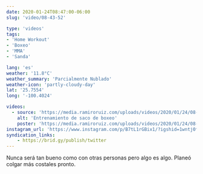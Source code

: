 ```yaml
---
date: 2020-01-24T08:47:00-06:00
slug: 'video/08-43-52'

type: 'videos' 
tags:
- 'Home Workout'
- 'Boxeo'
- 'MMA'
- 'Sanda'

lang: 'es'
weather: '11.8°C'
weather_summary: 'Parcialmente Nublado'
weather-icon: 'partly-cloudy-day'
lat: '25.7554'
long: '-100.4024'

videos:
  - source: 'https://media.ramiroruiz.com/uploads/videos/2020/01/24/08-43-52/punching-bag-workout.mp4'
    alt: 'Entrenamiento de saco de boxeo'
    poster: 'https://media.ramiroruiz.com/uploads/videos/2020/01/24/08-43-52/poster.jpg'
instagram_url: 'https://www.instagram.com/p/B7tL1rGBix1/?igshid=1wntj0fvatjx5'
syndication_links:
    - https://brid.gy/publish/twitter
---
```

Nunca será tan bueno como con otras personas pero algo es algo. 
Planeó colgar más costales pronto.

   